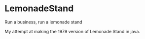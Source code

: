 # LemonadeStand
Run a business, run a lemonade stand

My attempt at making the 1979 version of Lemonade Stand in java.

